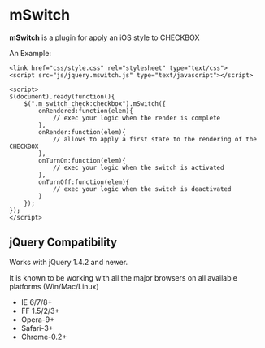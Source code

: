 # mSwitch

**mSwitch** is a plugin for apply an iOS style to CHECKBOX

An Example:

```code
<link href="css/style.css" rel="stylesheet" type="text/css">
<script src="js/jquery.mswitch.js" type="text/javascript"></script>

<script>
$(document).ready(function(){
    $(".m_switch_check:checkbox").mSwitch({
        onRendered:function(elem){
            // exec your logic when the render is complete
        },
        onRender:function(elem){
            // allows to apply a first state to the rendering of the CHECKBOX 
        },
        onTurnOn:function(elem){
            // exec your logic when the switch is activated
        },
        onTurnOff:function(elem){
            // exec your logic when the switch is deactivated
        }
    });
});
</script>

```


## jQuery Compatibility

Works with jQuery 1.4.2 and newer.

It is known to be working with all the major browsers on all available platforms (Win/Mac/Linux)

 * IE 6/7/8+
 * FF 1.5/2/3+
 * Opera-9+
 * Safari-3+
 * Chrome-0.2+
